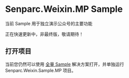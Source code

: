 # Senparc.Weixin.MP Sample

当前 Sample 用于独立演示公众号的主要功能

正在快速更新中，非最终版，敬请期待！

## 打开项目

当前您仍然可以使用 [全量 Sample](../All/net6-mvc/) 解决方案打开，并单独运行 Senparc.Weixin.Sample.MP 项目。
